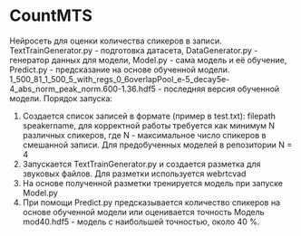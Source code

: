 # CountMTS
Нейросеть для оценки количества спикеров в записи.
TextTrainGenerator.py - подготовка датасета, DataGenerator.py - генератор данных для модели, Model.py - сама модель и её обучение, Predict.py - предсказание на основе обученной модели. 1_500_81_1_500_5_with_regs_0_6overlapPool_e-5_decay5e-4_abs_norm_peak_norm.600-1.36.hdf5 - последняя версия обученной модели. Порядок запуска:
1. Создается список записей в формате (пример в test.txt): filepath speakername, для корректной работы требуется как минимум N различных спикеров, где N - максимальное число спикеров в смешанной записи. Для предобученных моделей в репозитории N = 4
2. Запускается TextTrainGenerator.py и создается разметка для звуковых файлов. Для разметки используется webrtcvad
3. На основе полученной разметки тренируется модель при запуске Model.py
4. При помощи Predict.py предсказывается количество спикеров на основе обученной модели или оценивается точность
Модель mod40.hdf5 - модель с наибольшей точностью, около 40 %.
